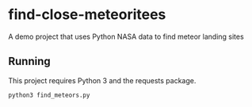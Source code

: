# find-close-meteoritees
A demo project that uses Python NASA data to find meteor landing sites

## Running
This project requires Python 3 and the requests package.

`python3 find_meteors.py`
